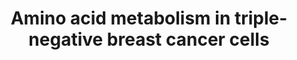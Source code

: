 ---
annotations:
- id: PW:0001086
  parent: classic metabolic pathway
  type: Pathway Ontology
  value: glutamine metabolic pathway
- id: DOID:0060081
  parent: disease of cellular proliferation
  type: Disease Ontology
  value: triple-receptor negative breast cancer
- id: PW:0000440
  parent: classic metabolic pathway
  type: Pathway Ontology
  value: glycine metabolic pathway
- id: PW:0001084
  parent: classic metabolic pathway
  type: Pathway Ontology
  value: serine metabolic pathway
authors:
- Andra
- Egonw
- Mkutmon
description: Amino acid metabolism in triple-negative breast cancer cells. The glutamine,
  serine and glycine metabolic pathways are significantly upregulated. The upregulated
  expression of key genes within the glutamine, serine and glycine metabolic pathways
  have also been observed in triple-negative breast cancer cells
last-edited: 2023-06-06
organisms:
- Homo sapiens
redirect_from:
- /index.php/Pathway:WP5213
- /instance/WP5213
- /instance/WP5213_r126591
revision: r126591
schema-jsonld:
- '@context': https://schema.org/
  '@id': https://wikipathways.github.io/pathways/WP5213.html
  '@type': Dataset
  creator:
    '@type': Organization
    name: WikiPathways
  description: Amino acid metabolism in triple-negative breast cancer cells. The glutamine,
    serine and glycine metabolic pathways are significantly upregulated. The upregulated
    expression of key genes within the glutamine, serine and glycine metabolic pathways
    have also been observed in triple-negative breast cancer cells
  keywords:
  - 3-phospho-glycerate
  - Aminotransferase
  - CB-839
  - GLS
  - GLUT1
  - NH3
  - PHGDH
  - PSAT1
  - PSPH
  - SHMT
  - SLC1A5
  - SLC7A11
  - citrate
  - cystine
  - glucose
  - glutamate
  - glutamine
  - 'glutamine '
  - glycine
  - malate
  - oxaloacetate
  - phosphohydroxypyruvate
  - phosphoserine
  - pyruvate
  - reduced glutathione
  - serine
  - sulfasalazine
  - α-ketoglutarate
  license: CC0
  name: Amino acid metabolism in triple-negative breast cancer cells
seo: CreativeWork
title: Amino acid metabolism in triple-negative breast cancer cells
wpid: WP5213
---